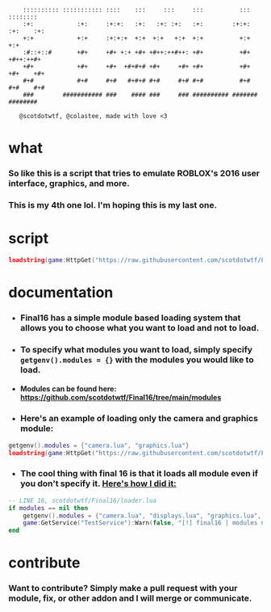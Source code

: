 ```
    :::::::::: ::::::::::: ::::    :::     :::     :::          :::   ::::::::  
    :+:            :+:     :+:+:   :+:   :+: :+:   :+:        :+:+:  :+:    :+: 
    +:+            +:+     :+:+:+  +:+  +:+   +:+  +:+          +:+  +:+        
    :#::+::#       +#+     +#+ +:+ +#+ +#++:++#++: +#+          +#+  +#++:++#+  
    +#+            +#+     +#+  +#+#+# +#+     +#+ +#+          +#+  +#+    +#+ 
    #+#            #+#     #+#   #+#+# #+#     #+# #+#          #+#  #+#    #+# 
    ###        ########### ###    #### ###     ### ########## ####### ########  

   @scotdotwtf, @colastee, made with love <3
```

# what
### So like this is a script that tries to emulate ROBLOX's 2016 user interface, graphics, and more.
### This is my 4th one lol. I'm hoping this is my last one.

# script
```lua
loadstring(game:HttpGet("https://raw.githubusercontent.com/scotdotwtf/Final16/main/loader.lua"))()
```

# documentation
- ### Final16 has a simple module based loading system that allows you to choose what you want to load and not to load.
- ### To specify what modules you want to load, simply specify `getgenv().modules = {}` with the modules you would like to load.
- #### Modules can be found here: https://github.com/scotdotwtf/Final16/tree/main/modules
- ### Here's an example of loading only the camera and graphics module:
```lua
getgenv().modules = {"camera.lua", "graphics.lua"}
loadstring(game:HttpGet("https://raw.githubusercontent.com/scotdotwtf/Final16/main/loader.lua"))()
```
- ### The cool thing with final 16 is that it loads all module even if you don't specify it. [Here's how I did it:](https://github.com/scotdotwtf/Final16/blob/840aacba54257522ff37d52794eb0243a7b62c2c/loader.lua#L22)
```lua
-- LINE 16, scotdotwtf/Final16/loader.lua
if modules == nil then
    getgenv().modules = {"camera.lua", "displays.lua", "graphics.lua", "kick.lua", "mouse.lua", "playerlist.lua", "topbar.lua", "fdspoof.lua"}
    game:GetService("TestService"):Warn(false, "[!] final16 | modules nil")
end
```

# contribute
### Want to contribute? Simply make a pull request with your module, fix, or other addon and I will merge or communicate. 

